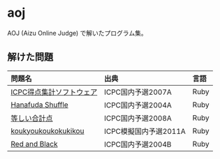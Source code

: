 # aoj

AOJ (Aizu Online Judge) で解いたプログラム集。

## 解けた問題

問題名|出典|言語
:--|:--|:--
[ICPC得点集計ソフトウェア](https://github.com/nyamadori/aoj/blob/master/icpc_domestic_2007/A.rb)|ICPC国内予選2007A|Ruby
[Hanafuda Shuffle](https://github.com/nyamadori/aoj/blob/master/icpc_domestic_2004/A.rb)|ICPC国内予選2004A|Ruby
[等しい合計点](https://github.com/nyamadori/aoj/blob/master/icpc_domestic_2008/A.rb)|ICPC国内予選2008A|Ruby
[koukyoukoukokukikou](https://github.com/nyamadori/aoj/blob/master/icpc_domestic_2011/A.rb)|ICPC模擬国内予選2011A|Ruby
[Red and Black](https://github.com/nyamadori/aoj/blob/master/icpc_domestic_2004/B.rb)|ICPC国内予選2004B|Ruby
